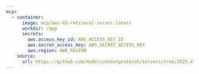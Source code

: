 ```yaml
---
mcp:
  - container:
      image: mcp/aws-kb-retrieval-server:latest
      workdir: /app
      secrets:
        aws.access_key_id: AWS_ACCESS_KEY_ID
        aws.secret_access_key: AWS_SECRET_ACCESS_KEY
        aws.region: AWS_REGION
    source:
      url: https://github.com/modelcontextprotocol/servers/tree/2025.4.6
---
```



